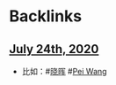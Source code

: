 
# Backlinks
## [July 24th, 2020](<July 24th, 2020.md>)
- 比如：#[晓晖](<晓晖.md>) #[Pei Wang](<Pei Wang.md>)

